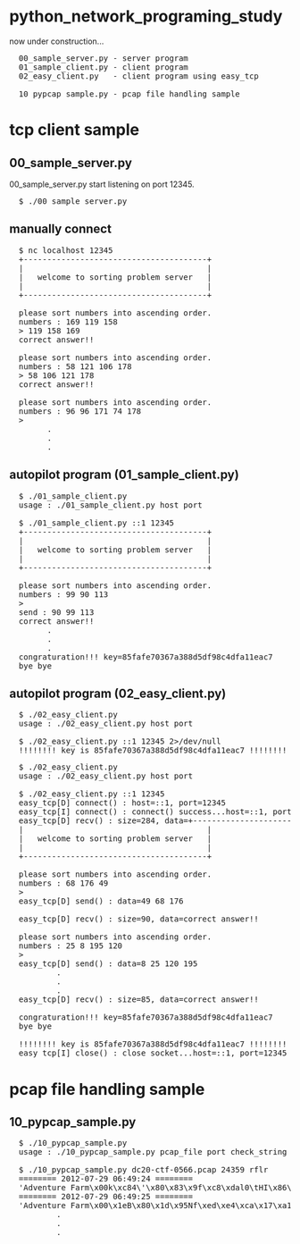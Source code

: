 python_network_programing_study
===============================
now under construction...

<pre>
  00_sample_server.py - server program
  01_sample_client.py - client program
  02_easy_client.py   - client program using easy_tcp

  10_pypcap_sample.py - pcap file handling sample
</pre>


tcp client sample
===============================
00_sample_server.py
-------------------------------
00_sample_server.py start listening on port 12345.
<pre>
  $ ./00_sample_server.py
</pre>

manually connect
------------------------------
<pre>
  $ nc localhost 12345
  +---------------------------------------+
  |                                       |
  |   welcome to sorting problem server   |
  |                                       |
  +---------------------------------------+
  
  please sort numbers into ascending order.
  numbers : 169 119 158
  > 119 158 169
  correct answer!!
  
  please sort numbers into ascending order.
  numbers : 58 121 106 178
  > 58 106 121 178
  correct answer!!
  
  please sort numbers into ascending order.
  numbers : 96 96 171 74 178
  >
        .
        .
        .
</pre>

autopilot program (01_sample_client.py)
------------------------------
<pre>
  $ ./01_sample_client.py
  usage : ./01_sample_client.py host port

  $ ./01_sample_client.py ::1 12345
  +---------------------------------------+
  |                                       |
  |   welcome to sorting problem server   |
  |                                       |
  +---------------------------------------+
  
  please sort numbers into ascending order.
  numbers : 99 90 113
  >
  send : 90 99 113
  correct answer!!
        .
        .
        .
  congraturation!!! key=85fafe70367a388d5df98c4dfa11eac7
  bye bye
</pre>

autopilot program (02_easy_client.py)
------------------------------
<pre>
  $ ./02_easy_client.py
  usage : ./02_easy_client.py host port

  $ ./02_easy_client.py ::1 12345 2>/dev/null
  !!!!!!!! key is 85fafe70367a388d5df98c4dfa11eac7 !!!!!!!!
</pre>

<pre>
  $ ./02_easy_client.py
  usage : ./02_easy_client.py host port
  
  $ ./02_easy_client.py ::1 12345
  easy_tcp[D] connect() : host=::1, port=12345
  easy_tcp[I] connect() : connect() success...host=::1, port=12345
  easy_tcp[D] recv() : size=284, data=+---------------------------------------+
  |                                       |
  |   welcome to sorting problem server   |
  |                                       |
  +---------------------------------------+
  
  please sort numbers into ascending order.
  numbers : 68 176 49
  >
  easy_tcp[D] send() : data=49 68 176
  
  easy_tcp[D] recv() : size=90, data=correct answer!!
  
  please sort numbers into ascending order.
  numbers : 25 8 195 120
  >
  easy_tcp[D] send() : data=8 25 120 195
          .
          .
          .
  easy_tcp[D] recv() : size=85, data=correct answer!!
  
  congraturation!!! key=85fafe70367a388d5df98c4dfa11eac7
  bye bye
  
  !!!!!!!! key is 85fafe70367a388d5df98c4dfa11eac7 !!!!!!!!
  easy_tcp[I] close() : close socket...host=::1, port=12345
</pre>

pcap file handling sample
==============================
10_pypcap_sample.py
------------------------------
<pre>
  $ ./10_pypcap_sample.py
  usage : ./10_pypcap_sample.py pcap_file port check_string
  
  $ ./10_pypcap_sample.py dc20-ctf-0566.pcap 24359 rflr
  ======== 2012-07-29 06:49:24 ========
  'Adventure Farm\x00k\xc84\'\x80\x83\x9f\xc8\xdal0\tHI\x86\xb5\xfc\\"P\xf8L\xa5\x00\\\x99\xb4 \xb9\x95\xaab\x8e\xdfH\x8c\xb6\xb8\xea\xe7\xc3\xc37b\xb4O\xbbe\x08#\xbd\x99\x0c/yr\xbb\x1e\xbf\xcbz\x93\xc9W$\x94\xb8\tA\x89[\x0c(1\xf6\x89\xe3j\x10TSV\xff\x04$j\x1fXP\xcd\x80\x8dd$\x04\x85\xc0u\xef\x8b\x14$1\xdbS\xeb\x16j\x05XS\xcd\x80SSSSSRPf\xb8\x89\x01P\xcd\x80\x0f\x0b\xe8\xe5\xff\xff\xff./key\x00\n'
  ======== 2012-07-29 06:49:25 ========
  'Adventure Farm\x00\x1eB\x80\x1d\x95Nf\xed\xe4\xca\x17\xa1\xc2\x86o~\xb4FMrxu\x16\xcdX6\x07\xac)77\x02\x9e\xd2\xf2?\xc1W\x87N]\x19WX\xbc\x1fY6\x01\x82a\x9f\xaa\xd8\xdb8"\x15\xbc\x9d\x92\xc5\x14\xb0\x89\x13\xf1r\xdd\x89[\x0c(1\xf6\x89\xe3j\x10TSV\xff\x04$j\x1fXP\xcd\x80\x8dd$\x04\x85\xc0u\xef\x8b\x14$1\xdbS\xeb\x16j\x05XS\xcd\x80SSSSSRPf\xb8\x89\x01P\xcd\x80\x0f\x0b\xe8\xe5\xff\xff\xff./key\x00\n'
          .
          .
          .
</pre>
